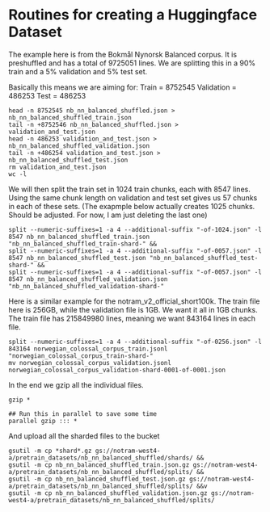 # Routines for creating a Huggingface Dataset

The example here is from the Bokmål Nynorsk Balanced corpus. It is preshuffled and has a total of 9725051 lines. We are splitting this in a 90% train and a 5% validation and 5% test set.

Basically this means we are aiming for:
Train = 8752545
Validation = 486253
Test = 486253

```
head -n 8752545 nb_nn_balanced_shuffled.json > nb_nn_balanced_shuffled_train.json
tail -n +8752546 nb_nn_balanced_shuffled.json > validation_and_test.json
head -n 486253 validation_and_test.json > nb_nn_balanced_shuffled_validation.json
tail -n +486254 validation_and_test.json > nb_nn_balanced_shuffled_test.json
rm validation_and_test.json
wc -l
```

We will then split the train set in 1024 train chunks, each with 8547 lines. Using the same chunk length on validation and test set gives us 57 chunks in each of these sets. (The exapmple below actually creates 1025 chunks. Should be adjusted. For now, I am just deleting the last one)

```
split --numeric-suffixes=1 -a 4 --additional-suffix "-of-1024.json" -l 8547 nb_nn_balanced_shuffled_train.json "nb_nn_balanced_shuffled_train-shard-" &&
split --numeric-suffixes=1 -a 4 --additional-suffix "-of-0057.json" -l 8547 nb_nn_balanced_shuffled_test.json "nb_nn_balanced_shuffled_test-shard-" &&
split --numeric-suffixes=1 -a 4 --additional-suffix "-of-0057.json" -l 8547 nb_nn_balanced_shuffled_validation.json "nb_nn_balanced_shuffled_validation-shard-"
```

Here is a similar example for the notram_v2_official_short100k. The train file here is 256GB, while the validation file is 1GB. We want it all in 1GB chunks. The train file has 215849980 lines, meaning we want 843164 lines in each file.

```
split --numeric-suffixes=1 -a 4 --additional-suffix "-of-0256.json" -l 843164 norwegian_colossal_corpus_train.jsonl "norwegian_colossal_corpus_train-shard-"
mv norwegian_colossal_corpus_validation.jsonl norwegian_colossal_corpus_validation-shard-0001-of-0001.json
```


In the end we gzip all the individual files.

```
gzip *

## Run this in parallel to save some time
parallel gzip ::: *
```

And upload all the sharded files to the bucket

```
gsutil -m cp *shard*.gz gs://notram-west4-a/pretrain_datasets/nb_nn_balanced_shuffled/shards/ &&
gsutil -m cp nb_nn_balanced_shuffled_train.json.gz gs://notram-west4-a/pretrain_datasets/nb_nn_balanced_shuffled/splits/ &&
gsutil -m cp nb_nn_balanced_shuffled_test.json.gz gs://notram-west4-a/pretrain_datasets/nb_nn_balanced_shuffled/splits/ &&v
gsutil -m cp nb_nn_balanced_shuffled_validation.json.gz gs://notram-west4-a/pretrain_datasets/nb_nn_balanced_shuffled/splits/

```
